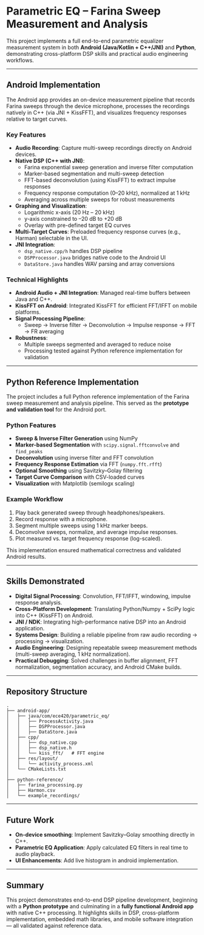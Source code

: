 # Parametric EQ – Farina Sweep Measurement and Analysis

This project implements a full end-to-end parametric equalizer measurement system in both **Android (Java/Kotlin + C++/JNI)** and **Python**, demonstrating cross-platform DSP skills and practical audio engineering workflows.

---

## Android Implementation

The Android app provides an on-device measurement pipeline that records Farina sweeps through the device microphone, processes the recordings natively in C++ (via JNI + KissFFT), and visualizes frequency responses relative to target curves.

### Key Features
- **Audio Recording**: Capture multi-sweep recordings directly on Android devices.
- **Native DSP (C++ with JNI)**:
  - Farina exponential sweep generation and inverse filter computation
  - Marker-based segmentation and multi-sweep detection
  - FFT-based deconvolution (using KissFFT) to extract impulse responses
  - Frequency response computation (0–20 kHz), normalized at 1 kHz
  - Averaging across multiple sweeps for robust measurements
- **Graphing and Visualization**:
  - Logarithmic x-axis (20 Hz – 20 kHz)
  - y-axis constrained to –20 dB to +20 dB
  - Overlay with pre-defined target EQ curves
- **Multi-Target Curves**: Preloaded frequency response curves (e.g., Harman) selectable in the UI.
- **JNI Integration**:
  - `dsp_native.cpp/h` handles DSP pipeline
  - `DSPProcessor.java` bridges native code to the Android UI
  - `DataStore.java` handles WAV parsing and array conversions

### Technical Highlights
- **Android Audio + JNI Integration**: Managed real-time buffers between Java and C++.
- **KissFFT on Android**: Integrated KissFFT for efficient FFT/IFFT on mobile platforms.
- **Signal Processing Pipeline**:
  - Sweep → Inverse filter → Deconvolution → Impulse response → FFT → FR averaging
- **Robustness**:
  - Multiple sweeps segmented and averaged to reduce noise
  - Processing tested against Python reference implementation for validation

---

## Python Reference Implementation

The project includes a full Python reference implementation of the Farina sweep measurement and analysis pipeline. This served as the **prototype and validation tool** for the Android port.

### Python Features
- **Sweep & Inverse Filter Generation** using NumPy
- **Marker-based Segmentation** with `scipy.signal.fftconvolve` and `find_peaks`
- **Deconvolution** using inverse filter and FFT convolution
- **Frequency Response Estimation** via FFT (`numpy.fft.rfft`)
- **Optional Smoothing** using Savitzky–Golay filtering
- **Target Curve Comparison** with CSV-loaded curves
- **Visualization** with Matplotlib (semilogx scaling)

### Example Workflow
1. Play back generated sweep through headphones/speakers.
2. Record response with a microphone.
3. Segment multiple sweeps using 1 kHz marker beeps.
4. Deconvolve sweeps, normalize, and average impulse responses.
5. Plot measured vs. target frequency response (log-scaled).

This implementation ensured mathematical correctness and validated Android results.

---

## Skills Demonstrated

- **Digital Signal Processing**: Convolution, FFT/IFFT, windowing, impulse response analysis.
- **Cross-Platform Development**: Translating Python/Numpy + SciPy logic into C++ (KissFFT) on Android.
- **JNI / NDK**: Integrating high-performance native DSP into an Android application.
- **Systems Design**: Building a reliable pipeline from raw audio recording → processing → visualization.
- **Audio Engineering**: Designing repeatable sweep measurement methods (multi-sweep averaging, 1 kHz normalization).
- **Practical Debugging**: Solved challenges in buffer alignment, FFT normalization, segmentation accuracy, and Android CMake builds.

---


## Repository Structure
```
.
├── android-app/
│   ├── java/com/ece420/parametric_eq/
│   │   ├── ProcessActivity.java
│   │   ├── DSPProcessor.java
│   │   ├── DataStore.java
│   ├── cpp/
│   │   ├── dsp_native.cpp
│   │   ├── dsp_native.h
│   │   └── kiss_fft/   # FFT engine
│   ├── res/layout/
│   │   └── activity_process.xml
│   └── CMakeLists.txt
│
├── python-reference/
│   ├── farina_processing.py
│   ├── Harmon.csv
│   └── example_recordings/
```
---

## Future Work

- **On-device smoothing**: Implement Savitzky–Golay smoothing directly in C++.
- **Parametric EQ Application**: Apply calculated EQ filters in real time to audio playback.
- **UI Enhancements**: Add live histogram in android implementation.

---

## Summary

This project demonstrates end-to-end DSP pipeline development, beginning with a **Python prototype** and culminating in a **fully functional Android app** with native C++ processing. It highlights skills in DSP, cross-platform implementation, embedded math libraries, and mobile software integration — all validated against reference data.
